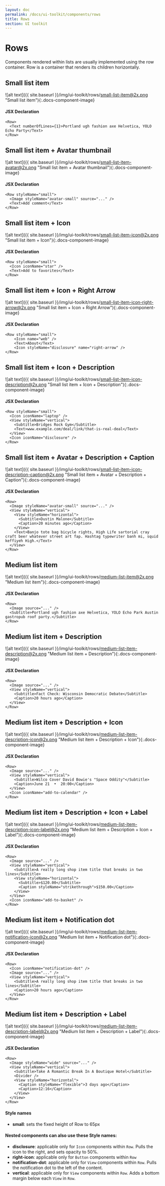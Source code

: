 ```yaml
---
layout: doc
permalink: /docs/ui-toolkit/components/rows
title: Rows
section: UI toolkit
---
```


# Rows

Components rendered within lists are usually implemented using the row container. Row is a container that renders its children horizontally.

## Small list item
![alt text]({{ site.baseurl }}/img/ui-toolkit/rows/small-list-item@2x.png "Small list item"){:.docs-component-image}

#### JSX Declaration
```JSX
<Row>
  <Text numberOfLines={1}>Portland ugh fashion axe Helvetica, YOLO Echo Party</Text>
</Row>
```

## Small list item + Avatar thumbnail
![alt text]({{ site.baseurl }}/img/ui-toolkit/rows/small-list-item-avatar@2x.png "Small list item + Avatar thumbnail"){:.docs-component-image}

#### JSX Declaration
```JSX
<Row styleName="small">
  <Image styleName="avatar-small" source="..." />
  <Text>Add comment</Text>
</Row>
```

## Small list item + Icon
![alt text]({{ site.baseurl }}/img/ui-toolkit/rows/small-list-item-icon@2x.png "Small list item + Icon"){:.docs-component-image}

#### JSX Declaration
```JSX
<Row styleName="small">
  <Icon iconName="star" />
  <Text>Add to favorites</Text>
</Row>
```

## Small list item + Icon + Right Arrow
![alt text]({{ site.baseurl }}/img/ui-toolkit/rows/small-list-item-icon-right-arrow@2x.png "Small list item + Icon + Right Arrow"){:.docs-component-image}

#### JSX Declaration
```JSX
<Row styleName="small">
    <Icon name="web" />
    <Text>About</Text>
    <Icon styleName="disclosure" name="right-arrow" />
</Row>
```
  
## Small list item + Icon + Description
![alt text]({{ site.baseurl }}/img/ui-toolkit/rows/small-list-item-icon-description@2x.png "Small list item + Icon + Description"){:.docs-component-image}

#### JSX Declaration
```JSX
<Row styleName="small">
  <Icon iconName="laptop" />
  <View styleName="vertical">
    <Subtitle>Bridges Rock Gym</Subtitle>
    <Text>www.example.com/deal/link/that-is-real-deal</Text>
  </View>
  <Icon iconName="disclosure" />
</Row>
```

## Small list item + Avatar + Description + Caption
![alt text]({{ site.baseurl }}/img/ui-toolkit/rows/small-list-item-icon-description-caption@2x.png "Small list item + Avatar + Description + Caption"){:.docs-component-image}

#### JSX Declaration
```JSX
<Row>
  <Image styleName="avatar-small" source="..." />
  <View styleName="vertical">
    <View styleName="horizontal">
      <Subtitle>Dustin Malone</Subtitle>
      <Caption>20 minutes ago</Caption>
    </View>
    <Text>Banjo tote bag bicycle rights, High Life sartorial cray craft beer whatever street art fap. Hashtag typewriter banh mi, squid keffiyeh High.</Text>
  </View>
</Row>
```

## Medium list item
![alt text]({{ site.baseurl }}/img/ui-toolkit/rows/medium-list-item@2x.png "Medium list item"){:.docs-component-image}

#### JSX Declaration
```JSX
<Row>
  <Image source="..." />
  <Subtitle>Portland ugh fashion axe Helvetica, YOLO Echo Park Austin gastropub roof party.</Subtitle>
</Row>
```

## Medium list item + Description
![alt text]({{ site.baseurl }}/img/ui-toolkit/rows/medium-list-item-description@2x.png "Medium list item + Description"){:.docs-component-image}

#### JSX Declaration
```JSX
<Row>
  <Image source="..." />
  <View styleName="vertical">
    <Subtitle>Fact Check: Wisconsin Democratic Debate</Subtitle>
    <Caption>20 hours ago</Caption>
  </View>
</Row>
```

## Medium list item + Description + Icon
![alt text]({{ site.baseurl }}/img/ui-toolkit/rows/medium-list-item-description-icon@2x.png "Medium list item + Description + Icon"){:.docs-component-image}

#### JSX Declaration
```JSX
<Row>
  <Image source="..." />
  <View styleName="vertical">
    <Subtitle>Wilco Cover David Bowie's "Space Oddity"</Subtitle>
    <Caption>June 21  •  20:00</Caption>
  </View>
  <Icon iconName="add-to-calendar" />
</Row>
```

## Medium list item + Description + Icon + Label
![alt text]({{ site.baseurl }}/img/ui-toolkit/rows/medium-list-item-description-icon-label@2x.png "Medium list item + Description + Icon + Label"){:.docs-component-image}

#### JSX Declaration
```JSX
<Row>
  <Image source="..." />
  <View styleName="vertical">
    <Subtitle>A really long shop item title that breaks in two lines</Subtitle>
    <View styleName="horizontal">
      <Subtitle>$120.00</Subtitle>
      <Caption styleName="strikethrough">$150.00</Caption>
    </View>
  </View>
  <Icon iconName="add-to-basket" />
</Row>
```

## Medium list item + Notification dot
![alt text]({{ site.baseurl }}/img/ui-toolkit/rows/medium-list-item-notification-icon@2x.png "Medium list item + Notification dot"){:.docs-component-image}

#### JSX Declaration
```JSX
<Row>
  <Icon iconName="notification-dot" />
  <Image source="..." />
  <View styleName="vertical">
    <Subtitle>A really long shop item title that breaks in two lines</Subtitle>
    <Caption>20 hours ago</Caption>
  </View>
</Row>
```

## Medium list item + Description + Label
![alt text]({{ site.baseurl }}/img/ui-toolkit/rows/medium-list-item-description-label@2x.png "Medium list item + Description + Label"){:.docs-component-image}

#### JSX Declaration
```JSX
<Row>
  <Image styleName="wide" source="..." />
  <View styleName="vertical">
    <Subtitle>Take A Romantic Break In A Boutique Hotel</Subtitle>
    <Divider />
    <View styleName="horizontal">
      <Caption styleName="flexible">3 days ago</Caption>
      <Caption>12:16</Caption>
    </View>
  </View>
</Row>
```
  
#### Style names  

* **small**: sets the fixed height of Row to 65px
  
#### Nested components can also use these Style names:
* **disclosure**: applicable only for `Icon` components within `Row`. Pulls the icon to the right, and sets opacity to 50%.  
* **right-icon**: applicable only for `Button` components within `Row` 
* **notification-dot**: applicable only for `View` components within  `Row`. Pulls the notification dot to the left of the content.  
* **vertical**: applicable only for `View` components within `Row`. Adds a bottom margin below each `View` in `Row`.
  
